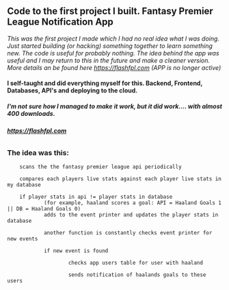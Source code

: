 ## Code to the first project I built. Fantasy Premier League Notification App
*This was the first project I made which I had no real idea what I was doing. Just started building (or hacking) something together to learn something new. The code is useful for probably nothing. The idea behind the app was useful and I may return to this in the future and make a cleaner version. More details an be found here https://flashfpl.com (APP is no longer active)*

#### I self-taught and did everything myself for this. Backend, Frontend, Databases, API's and deploying to the cloud.

##### I'm not sure how I managed to make it work, but it did work.... with almost 400 downloads.

###### **https://flashfpl.com**

### The idea was this:


        scans the the fantasy premier league api periodically

        compares each players live stats against each player live stats in my database

        if player stats in api != player stats in database
                (for example, haaland scores a goal: API = Haaland Goals 1 || DB = Haaland Goals 0)
                adds to the event printer and updates the player stats in database
        
                another function is constantly checks event printer for new events
        
                if new event is found
        
                        checks app users table for user with haaland
                
                        sends notification of haalands goals to these users



